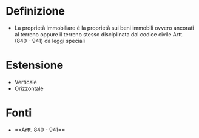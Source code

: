 # Definizione
- La proprietà immobiliare è la proprietà sui beni immobili ovvero ancorati al terreno oppure il terreno stesso disciplinata dal codice civile Artt. (840 - 941) da leggi speciali
# Estensione
- Verticale 
- Orizzontale
# Fonti

- ==Artt. 840 - 941==
